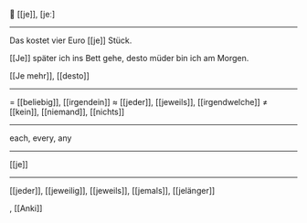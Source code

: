 🔗 [[je]], [jeː]

---
Das kostet vier Euro [[je]] Stück.

[[Je]] später ich ins Bett gehe, desto müder bin ich am Morgen.


[[Je mehr]], [[desto]]

---
= [[beliebig]], [[irgendein]]
≈ [[jeder]], [[jeweils]], [[irgendwelche]]
≠ [[kein]], [[niemand]], [[nichts]]

---
each, every, any

---
[[je]]

---
[[jeder]], [[jeweilig]], [[jeweils]], [[jemals]], [[jelänger]]

, [[Anki]]